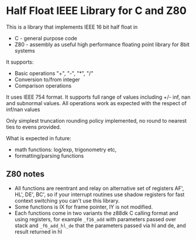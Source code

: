 # Half Float IEEE Library for C and Z80

This is a library that implements IEEE 16 bit half float in

- C - general purpose code
- Z80 - assembly as useful high performance floating point library for 8bit systems

It supports:

- Basic operations "+", "-", "\*", "/"
- Conversion to/from integer
- Comparison operations

It uses IEEE 754 format. It supports full range of values including +/- inf, nan and subnormal values.
All operations work as expected with the respect of inf/nan values

Only simplest truncation rounding policy implemented, no round to nearest ties to evens provided.

What is expected in future:

- math functions: log/exp, trigonometry etc,
- formatting/parsing functions

## Z80 notes

- All functions are reentrant and relay on alternative set of registers AF', HL', DE', BC', so if your interrupt routines use shadow registers for fast context switching you can't use this library.
- Some functions is IX for frame pointer, IY is not modified.
- Each functions come in two variants the z88dk C calling format and using registers, for example `_f16_add` with parameters passed over stack and `_f6_add_hl_de` that the parameters passed via hl and de, and result returned in hl
